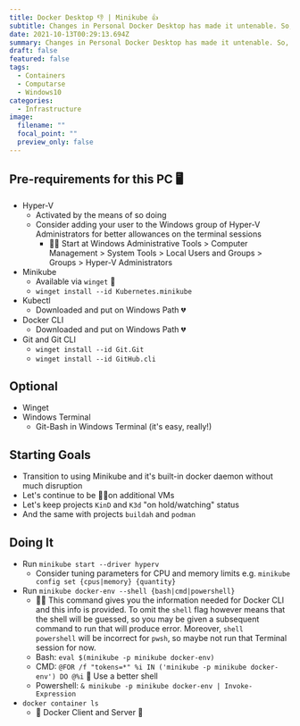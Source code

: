 ```yaml
---
title: Docker Desktop 👎 | Minikube 👍
subtitle: Changes in Personal Docker Desktop has made it untenable. So, I am moving on.
date: 2021-10-13T00:29:13.694Z
summary: Changes in Personal Docker Desktop has made it untenable. So, I am moving on.
draft: false
featured: false
tags:
  - Containers
  - Computarse
  - Windows10
categories:
  - Infrastructure
image:
  filename: ""
  focal_point: ""
  preview_only: false
---
```

## Pre-requirements for this PC 🖥
- Hyper-V
  - Activated by the means of so doing
  - Consider adding your user to the Windows group of Hyper-V Administrators for better allowances on the terminal sessions
    - 🙋‍♂️ Start at Windows Administrative Tools > Computer Management > System Tools > Local Users and Groups > Groups > Hyper-V Administrators 
- Minikube
  - Available via `winget` 🙌
  - `winget install --id Kubernetes.minikube`
- Kubectl
  - Downloaded and put on Windows Path 💔
- Docker CLI
  - Downloaded and put on Windows Path 💔
- Git and Git CLI
  - `winget install --id Git.Git`
  - `winget install --id GitHub.cli`
## Optional
- Winget
- Windows Terminal
  - Git-Bash in Windows Terminal (it's easy, really!)
## Starting Goals
- Transition to using Minikube and it's built-in docker daemon without much disruption
- Let's continue to be 🙅‍♂️on additional VMs
- Let's keep projects `KinD` and `K3d` "on hold/watching" status
- And the same with projects `buildah` and `podman`
## Doing It
- Run `minikube start --driver hyperv`
  - Consider tuning parameters for CPU and memory limits e.g. `minikube config set {cpus|memory} {quantity}` 
- Run `minikube docker-env --shell {bash|cmd|powershell}`
  - 🙋‍♂️ This command gives you the information needed for Docker CLI and this info is provided. To omit the `shell` flag however means that the shell will be guessed, so you may be given a subsequent command to run that will produce error. Moreover, `shell  powershell` will be incorrect for `pwsh`, so maybe not run that Terminal session for now.
  - Bash: `eval $(minikube -p minikube docker-env)`
  - CMD: `@FOR /f "tokens=*" %i IN ('minikube -p minikube docker-env') DO @%i` 🎁 Use a better shell
  - Powershell: `& minikube -p minikube docker-env | Invoke-Expression`
- `docker container ls`
  - 🔗 Docker Client and Server 🎉



